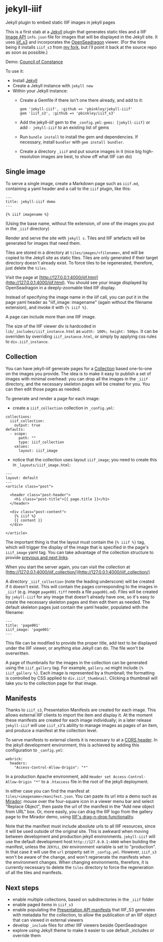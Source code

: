 # jekyll-iiif
Jekyll plugin to embed static IIIF images in jekyll pages

This is a first stab at a [Jekyll](https://jekyllrb.com/) plugin that generates static tiles and a IIIF [Image API](http://iiif.io/api/image/2.1/) ```info.json``` file for images that will be displayed in the Jekyll site. It uses [iiif_s3](https://github.com/cmoa/iiif_s3) and incorporates the [OpenSeadragon](https://openseadragon.github.io/) viewer. (For the time being it installs ```iiif_s3``` from [my fork](https://github.com/pbinkley/iiif_s3), but I'll point it back at the source repo as soon as possible.)

Demo: [Council of Constance](https://www.wallandbinkley.com/projects/2016/jekyll-iiif-demo/)

To use it:

- Install [Jekyll](https://jekyllrb.com/)
- Create a Jekyll instance with ```jekyll new```
- Within your Jekyll instance:
	- Create a Gemfile if there isn't one there already, and add to it:

		```
		gem 'jekyll-iiif', :github => 'pbinkley/jekyll-iiif'
		gem 'iiif_s3', :github => 'pbinkley/iiif_s3'
		```

	- Add the jekyll-iiif gem to the ```_config.yml```: ```gems: [jekyll-iiif]``` or add ```- jekyll-iiif``` to an existing list of gems
	- Run ```bundle install``` to install the gem and dependencies. If necessary, install ```bundler``` with ```gem install bundler```.
	- Create a directory ```_iiif``` and put source images in it (nice big high-resolution images are best, to show off what IIIF can do)

## Single image

To serve a single image, create a Markdown page such as ```iiif.md```, containing a yaml header and a call to the ```iiif``` plugin, like this:

```
---
title: jekyll-iiif demo
---

{% iiif imagename %}
```

(Using the base name, without file extension, of one of the images you put in the ```_iiif``` directory) 

Render and serve the site with ```jekyll s```. Tiles and IIIF artefacts will be generated for images that need them.

Tiles are stored in a directory at ```tiles/images/<filename>```, and will be copied to the Jekyll site as static files. Tiles are only generated if their target directory doesn't already exist. To force tiles to be regenerated, therefore, just delete the ```tiles```.

Visit the page at [http://127.0.0.1:4000/iiif.html](http://127.0.0.1:4000/iiif.html). You should see your image displayed by OpenSeadragon in a deeply-zoomable tiled IIIF display.

Instead of specifying the image name in the iiif call, you can put it in the page yaml header as "iiif_image: imagename" (again without the filename extension), and invoke it with ```{% iiif %}```. 

A page can include more than one IIIF image.

The size of the IIIF viewer div is hardcoded in ```lib/_includes/iiif_instance.html``` as ```width: 100%; height: 500px```. It can be overriden by overriding ```iiif_instance.html```, or simply by applying css rules to ```div.iiif_instance```.

## Collection

You can have jekyll-iiif generate pages for a [Collection](https://jekyllrb.com/docs/collections/) based one-to-one on the images you provide. The idea is to make it easy to publish a set of images with minimal overhead: you can drop all the images in the ```_iiif``` directory, and the necessary skeleton pages will be created for you. You can then edit those pages as needed.

To generate and render a page for each image:

- create a ```iiif_collection``` collection in ```_config.yml```:

```
collections:
  iiif_collection:
    output: true
defaults:
  - scope:
      path: ""
      type: iiif_collection
    values:
      layout: iiif_image
```

- notice that the collection uses layout ```iiif_image```; you need to create this in ```_layouts/iiif_image.html```:

```
---
layout: default
---
<article class="post">

  <header class="post-header">
    <h1 class="post-title">{{ page.title }}</h1>
  </header>

  <div class="post-content">
    {% iiif %}
    {{ content }}
  </div>

</article>
```

The important thing is that the layout must contain the ```{% iiif %}``` tag, which will trigger the display of the image that is specified in the page's ```iiif_image``` yaml tag. You can take advantage of the collection structure to provide [previous and next links](https://gist.github.com/budparr/3e637e575471401d01ec).

When you start the server again, you can visit the collection at [http://127.0.0.1:4000/iiif_collection/](http://127.0.0.1:4000/iiif_collection/)

A directory ```_iiif_collection``` (note the leading underscore) will be created if it doesn't exist. This will contain the pages corresponding to the images in ```_iiif``` (e.g. image ```page001.tiff``` needs a file ```page001.md```). Files will be created by ```jekyll-iiif``` for any image that doesn't already have one, so it's easy to create the necessary skeleton pages and then edit them as needed. The default skeleton pages just contain the yaml header, populated with the filename:

```
---
title: 'page001'
iiif_image: 'page001'
---
```

This file can be modified to provide the proper title, add text to be displayed under the IIIF viewer, or anything else Jekyll can do. The file won't be overwritten.

A page of thumbnails for the images in the collection can be generated using the ```iiif_gallery``` tag. For example, ```gallery.md``` might include ```{% iiif_gallery %}```. Each image is represented by a thumbnail; the formatting is controlled by CSS applied to ```div.iiif_thumbnail```. Clicking a thumbnail will take you to the collection page for that image.

## Manifests

Thanks to ```iiif_s3```, Presentation Manifests are created for each image. This allows external IIIF clients to import the item and display it. At the moment these manifests are created for each image individually; in a later release ```jekyll-iiif``` will use ```iiif_s3```'s ability to manage images as pages of an item, and produce a manifest at the collection level.

To serve manifests to external clients it is necessary to at a [CORS header](http://enable-cors.org/index.html). In the jekyll development environment, this is achieved by adding this configuration to ```_config.yml```:

```
webrick:
  headers:
    "Access-Control-Allow-Origin": "*"
```

In a production Apache environment, add ```Header set Access-Control-Allow-Origin "*"``` to a ```.htaccess``` file in the root of the jekyll deployment.

In either case you can find the manifest at ```tiles/<imagename>/manifest.json```. You can paste its url into a demo such as [Mirador](http://projectmirador.org/demo/): mouse over the four-square icon in a viewer menu bar and select "Replace Object", then paste the url of the manifest in the "Add new object from URL" box. Or, more easily, you can drag the IIIF logo from the gallery page to the Mirador demo, using [IIIF's drag-n-drop functionality](http://zimeon.github.io/iiif-dragndrop/).

Note that the manifest must include absolute urls to all IIIF resources, since it will be used outside of the original site. This is awkward when moving between development and production jekyll environments. ```jekyll-iiif``` will use the default development host ```http://127.0.0.1:4000``` when building the manifest, unless the ```JEKYLL_ENV``` environment variable is set to "production". In that case it will use the ```url``` property set in ```_config.yml```. However, ```iiif_s3``` won't be aware of the change, and won't regenerate the manifests when the environment changes. When changing environments, therefore, it is currently necessary to delete the ```tiles``` directory to force the regeneration of all the tiles and manifests. 

## Next steps

- enable multiple collections, based on subdirectories in the ```_iiif``` folder
- enable paged items in ```iiif_s3```
- enable populating the [Presentation API manifests](http://iiif.io/api/presentation/2.0/#manifest) that IIIF_S3 generates with metadata for the collection, to allow the publication of an IIIF object that can viewed in external viewers
- develop ```_include``` files for other IIIF viewers beside OpenSeadragon
- explore using Jekyll theme to make it easier to use default _includes or override them
